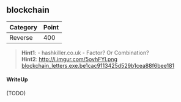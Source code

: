 ## blockchain

| Category | Point |
| --- | --- |
| Reverse | 400 |

> **Hint1**: - hashkiller.co.uk - Factor? Or Combination? <br>
> **Hint2**: http://i.imgur.com/5ovhFYl.png <br>
> [blockchain_letters.exe.be1cac9113425d529b1cea88f6bee181](./blockchain_letters.exe.be1cac9113425d529b1cea88f6bee181) <br>

#### WriteUp

(TODO)
